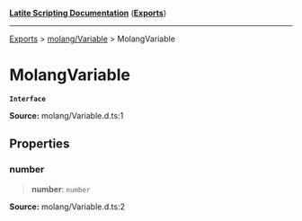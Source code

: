[**Latite Scripting Documentation**](../../README.md) ([**Exports**](../../exports.md))

---

[Exports](../../exports.md) > [molang/Variable](../index.md) > MolangVariable

# MolangVariable

**`Interface`**

**Source:** molang/Variable.d.ts:1

## Properties

### number

> **number**: `number`

**Source:** molang/Variable.d.ts:2
